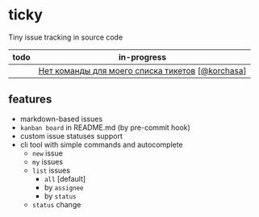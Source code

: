 # ticky
Tiny issue tracking in source code

| todo | in-progress |
| --- | --- |
| | [Нет команды для моего списка тикетов](issues/in-progress/Нет-команды-для-моего-списка-тикетов.md) [[@korchasa](https://github.com/korchasa)]<br/> |

## features

 - markdown-based issues 
 - `kanban board` in README.md (by pre-commit hook) 
 - custom issue statuses support 
 - cli tool with simple commands and autocomplete
    * `new` issue
    * `my` issues
    * `list` issues
        - `all` [default]      
        - by `assignee` 
        - by `status`
    * `status` change     
     
